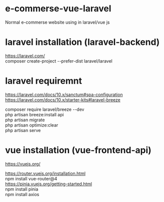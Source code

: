 # e-commerse-vue-laravel
Normal e-commerse website using in laravel/vue js

# laravel installation (laravel-backend)
https://laravel.com/  
composer create-project --prefer-dist laravel/laravel  

# laravel requiremnt 
https://laravel.com/docs/10.x/sanctum#spa-configuration
https://laravel.com/docs/10.x/starter-kits#laravel-breeze
  
composer require laravel/breeze --dev  
php artisan breeze:install api  
php artisan migrate  
php artisan optimize:clear  
php artisan serve  

# vue installation (vue-frontend-api)
https://vuejs.org/  

https://router.vuejs.org/installation.html  
  npm install vue-router@4  
https://pinia.vuejs.org/getting-started.html  
  npm install pinia  
npm install axios  
